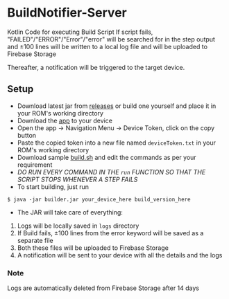 # BuildNotifier-Server

Kotlin Code for executing Build Script
If script fails, "FAILED"/"ERROR"/"Error"/"error" will be searched for in the step output and ±100 lines will be written to a local log file and will be uploaded to Firebase Storage

Thereafter, a notification will be triggered to the target device.

## Setup
- Download latest jar from [releases](https://github.com/shripal17/BuildNotifierServer/releases) or build one yourself and place it in your ROM's working directory
- Download the [app](https://github.com/shripal17/BuildNotifier) to your device
- Open the app -> Navigation Menu -> Device Token, click on the copy button
- Paste the copied token into a new file named `deviceToken.txt` in your ROM's working directory
- Download sample [build.sh](https://github.com/shripal17/BuildNotifierServer/blob/master/build.sh) and edit the commands as per your requirement
- *DO RUN EVERY COMMAND IN THE `run` FUNCTION SO THAT THE SCRIPT STOPS WHENEVER A STEP FAILS*
- To start building, just run
```terminal 
$ java -jar builder.jar your_device_here build_version_here
``` 
- The JAR will take care of everything:
1. Logs will be locally saved in `logs` directory
2. If Build fails, ±100 lines from the error keyword will be saved as a separate file 
3. Both these files will be uploaded to Firebase Storage
4. A notification will be sent to your device with all the details and the logs

### Note
Logs are automatically deleted from Firebase Storage after 14 days
